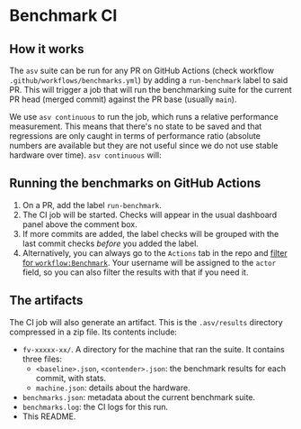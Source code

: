 # Benchmark CI

<!-- Taken from scikit-image -->
<!-- https://github.com/scikit-image/scikit-image/pull/5424 -->

## How it works

The `asv` suite can be run for any PR on GitHub Actions (check workflow `.github/workflows/benchmarks.yml`) by adding a `run-benchmark` label to said PR. This will trigger a job that will run the benchmarking suite for the current PR head (merged commit) against the PR base (usually `main`).

We use `asv continuous` to run the job, which runs a relative performance measurement. This means that there's no state to be saved and that regressions are only caught in terms of performance ratio (absolute numbers are available but they are not useful since we do not use stable hardware over time). `asv continuous` will:

## Running the benchmarks on GitHub Actions

1. On a PR, add the label `run-benchmark`.
2. The CI job will be started. Checks will appear in the usual dashboard panel above the comment box.
3. If more commits are added, the label checks will be grouped with the last commit checks _before_ you added the label.
4. Alternatively, you can always go to the `Actions` tab in the repo and [filter for `workflow:Benchmark`](https://github.com/isce-framework/dolphin/actions?query=workflow%3ABenchmark). Your username will be assigned to the `actor` field, so you can also filter the results with that if you need it.

## The artifacts

The CI job will also generate an artifact. This is the `.asv/results` directory compressed in a zip file. Its contents include:

* `fv-xxxxx-xx/`. A directory for the machine that ran the suite. It contains three files:
  * `<baseline>.json`, `<contender>.json`: the benchmark results for each commit, with stats.
  * `machine.json`: details about the hardware.
* `benchmarks.json`: metadata about the current benchmark suite.
* `benchmarks.log`: the CI logs for this run.
* This README.
